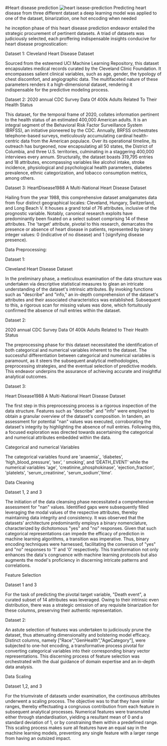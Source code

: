 #Heart disease prediction
![heart](https://github.com/abayomi-hayes/Heart-disease-prediction/assets/119630129/5451f69b-8c55-41e4-b475-b8014da1967f)
isease-prediction
Predicting heart disease from three different dataset
a deep learning model was applied to one of the dataset, binarization, one hot encoding when needed

he inception phase of this heart disease prediction endeavor entailed the strategic procurement of pertinent datasets. A triad of datasets was judiciously selected, each proffering indispensable insights conducive for heart disease prognostication: 

Dataset 1: Cleveland Heart Disease Dataset 

Sourced from the esteemed UCI Machine Learning Repository, this dataset encapsulates medical records curated by the Cleveland Clinic Foundation. It encompasses salient clinical variables, such as age, gender, the typology of chest discomfort, and angiographic data. The multifaceted nature of these parameters renders it a high-dimensional dataset, rendering it indispensable for the predictive modeling process. 

Dataset 2: 2020 annual CDC Survey Data Of 400k Adults Related To Their Health Status 

This dataset, for the temporal frame of 2020, collates information pertinent to the health status of an estimated 400,000 American adults. It is an integral segment of the Behavioral Risk Factor Surveillance System (BRFSS), an initiative pioneered by the CDC. Annually, BRFSS orchestrates telephone-based surveys, meticulously accumulating cardinal health-centric data from the American populace. Over its operational timeline, its outreach has burgeoned, now encapsulating all 50 states, the District of Columbia, and three U.S. territories, culminating in a staggering 400,000 interviews every annum. Structurally, the dataset boasts 319,795 entries and 18 attributes, encompassing variables like alcohol intake, stroke incidence, physiological and psychological health parameters, diabetes prevalence, ethnic categorization, and tobacco consumption metrics, among others. 

Dataset 3: HeartDisease1988 A Multi-National Heart Disease Dataset  

Hailing from the year 1988, this comprehensive dataset amalgamates data from four distinct geographical locales: Cleveland, Hungary, Switzerland, and Long Beach V. It houses a grand total of 76 attributes, inclusive of the prognostic variable. Notably, canonical research exploits have predominantly been fixated on a select subset comprising 14 of these attributes. The 'target' attribute, pivotal to this research, demarcates the presence or absence of heart disease in patients, represented by binary integer values: 0 (indicative of no disease) and 1 (signifying disease presence). 

Data Preprocessing:  

Dataset 1: 

Cleveland Heart Disease Dataset 

In the preliminary phase, a meticulous examination of the data structure was undertaken via descriptive statistical measures to glean an intricate understanding of the dataset's intrinsic attributes. By invoking functions such as "describe" and "info," an in-depth comprehension of the dataset's attributes and their associated characteristics was established. Subsequent to this, a rigorous scan for missing values was done, which fortuitously confirmed the absence of null entries within the dataset. 

 

 

Dataset 2:	 

2020 annual CDC Survey Data Of 400k Adults Related to Their Health Status 

The preprocessing phase for this dataset necessitated the identification of both categorical and numerical variables inherent to the dataset. The successful differentiation between categorical and numerical variables is paramount, as it steers the subsequent analytical methodologies, preprocessing strategies, and the eventual selection of predictive models. This endeavor underpins the assurance of achieving accurate and insightful analytical outcomes. 

 

Dataset 3: 

Heart Disease1988 A Multi-National Heart Disease Dataset 

The first step in this preprocessing process is a rigorous inspection of the data structure. Features such as "describe" and "info" were employed to obtain a granular overview of the dataset's composition. In tandem, an assessment for potential "nan" values was executed, corroborating the dataset's integrity by highlighting the absence of null entries. Following this, a focused exploration was directed towards ascertaining the categorical and numerical attributes embedded within the data. 

 

Categorical and numerical Variables  

The categorical variables found are 'anaemia',, ‘diabetes’, ‘high_blood_pressure’, ‘sex’, ‘ smoking’, and ‘DEATH_EVENT’ while the numerical variables 'age', 'creatinine_phosphokinase', 'ejection_fraction', 'platelets', 'serum_creatinine', 'serum_sodium','time'.   

 

 

Data Cleaning 

Dataset 1, 2 and 3 

The initiation of the data cleansing phase necessitated a comprehensive assessment for "nan" values. Identified gaps were subsequently filled leveraging the modal values of the respective attributes, thereby maintaining data integrity and consistency. It was observed that the datasets’ architecture predominantly employs a binary nomenclature, characterized by dichotomous "yes" and "no" responses. Given that such categorical representations can impede the efficacy of prediction in machine learning algorithms, a transition was imperative. Thus, binary encoding techniques were harnessed, facilitating the conversion of "yes" and "no" responses to '1' and '0' respectively. This transformation not only enhances the data's congruence with machine learning protocols but also augments the model's proficiency in discerning intricate patterns and correlations. 

 

Feature Selection 

 

Dataset 1 and 3	 

For the task of predicting the pivotal target variable, "Death event", a curated subset of 14 attributes was leveraged. Owing to their intrinsic even distribution, there was a strategic omission of any requisite binarization for these columns, preserving their authentic representation. 

Dataset 2: 

An astute selection of features was undertaken to judiciously prune the dataset, thus attenuating dimensionality and bolstering model efficacy. Distinct columns, namely ["Race","GenHealth","AgeCategory"], were subjected to one-hot encoding, a transformative process pivotal for converting categorical variables into their corresponding binary vector representations. This discerning process of feature selection was orchestrated with the dual guidance of domain expertise and an in-depth data analysis. 

 

 

 

Data Scaling 

Dataset 1,2, and 3 

For the triumvirate of datasets under examination, the continuous attributes underwent a scaling process. The objective was to that they have similar ranges, thereby effectuating a congruous contribution from each feature in subsequent analytical processes. Numerical features were transmuted either through standardisation, yielding a resultant mean of 0 and a standard deviation of 1, or by constraining them within a predefined range. This scaling process makes sure all features have an equal say in the machine learning models, preventing any single feature with a larger range from having an outsized impact. 

 

 

 

 

 
